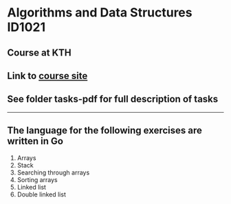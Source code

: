 # Algorithms and Data Structures ID1021
## Course at KTH

Link to [course site](https://www.kth.se/student/kurser/kurs/ID1021?l=en)
---

## See folder tasks-pdf for full description of tasks
---
## The language for the following exercises are written in Go
1. Arrays  
2. Stack
3. Searching through arrays
4. Sorting arrays
5. Linked list
6. Double linked list
